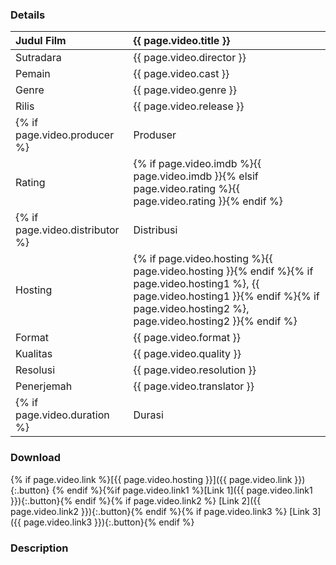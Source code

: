 ### Details

| Judul Film | {{ page.video.title }} |
|:---|:---|
| Sutradara | {{ page.video.director }} |
| Pemain | {{ page.video.cast }} |
| Genre | {{ page.video.genre }} |
| Rilis | {{ page.video.release }} |
{% if page.video.producer %}| Produser | {{ page.video.producer }} |{% endif %}
| Rating | {% if page.video.imdb %}{{ page.video.imdb }}{% elsif page.video.rating %}{{ page.video.rating }}{% endif %} |
{% if page.video.distributor %}| Distribusi | {{ page.video.distributor }} |{% endif %}
| Hosting | {% if page.video.hosting %}{{ page.video.hosting }}{% endif %}{% if page.video.hosting1 %}, {{ page.video.hosting1 }}{% endif %}{% if page.video.hosting2 %}, page.video.hosting2 }}{% endif %} |
| Format | {{ page.video.format }} |
| Kualitas | {{ page.video.quality }} |
| Resolusi | {{ page.video.resolution }} |
| Penerjemah | {{ page.video.translator }} |
{% if page.video.duration %}| Durasi | {{ page.video.duration }} |{% endif %}

### Download

{% if page.video.link %}[{{ page.video.hosting }}]({{ page.video.link }}){:.button} {% endif %}{%if page.video.link1 %}[Link 1]({{ page.video.link1 }}){:.button}{% endif %}{% if page.video.link2 %} [Link 2]({{ page.video.link2 }}){:.button}{% endif %}{% if page.video.link3 %} [Link 3]({{ page.video.link3 }}){:.button}{% endif %}

### Description

